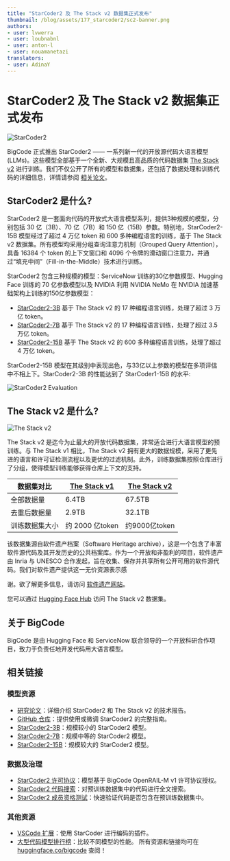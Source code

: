 ```yaml
---
title: "StarCoder2 及 The Stack v2 数据集正式发布" 
thumbnail: /blog/assets/177_starcoder2/sc2-banner.png
authors:
- user: lvwerra
- user: loubnabnl
- user: anton-l
- user: nouamanetazi
translators:
- user: AdinaY
---
```


# StarCoder2 及 The Stack v2 数据集正式发布

<div class="flex items-center justify-center">
<img src="https://huggingface.co/datasets/bigcode/admin/resolve/main/sc2-banner.png" alt="StarCoder2">
</div>

BigCode 正式推出 StarCoder2 —— 一系列新一代的开放源代码大语言模型(LLMs)。这些模型全部基于一个全新、大规模且高品质的代码数据集 [The Stack v2](https://huggingface.co/datasets/bigcode/the-stack-v2/) 进行训练。我们不仅公开了所有的模型和数据集，还包括了数据处理和训练代码的详细信息，详情请参阅 [相关论文](https://drive.google.com/file/d/17iGn3c-sYNiLyRSY-A85QOzgzGnGiVI3/view?usp=sharing)。

## StarCoder2 是什么?

StarCoder2 是一套面向代码的开放式大语言模型系列，提供3种规模的模型，分别包括 30 亿（3B）、70 亿（7B）和 150 亿（15B）参数。特别地，StarCoder2-15B 模型经过了超过 4 万亿 token 和 600 多种编程语言的训练，基于 The Stack v2 数据集。所有模型均采用分组查询注意力机制（Grouped Query Attention），具备 16384 个 token 的上下文窗口和 4096 个令牌的滑动窗口注意力，并通过“填充中间”（Fill-in-the-Middle）技术进行训练。

StarCoder2 包含三种规模的模型：ServiceNow 训练的30亿参数模型、Hugging Face 训练的 70 亿参数模型以及 NVIDIA 利用 NVIDIA NeMo 在 NVIDIA 加速基础架构上训练的150亿参数模型：

- [StarCoder2-3B](https://huggingface.co/bigcode/starcoder2-3b) 基于 The Stack v2 的 17 种编程语言训练，处理了超过 3 万亿 token。
- [StarCoder2-7B](https://huggingface.co/bigcode/starcoder2-7b) 基于 The Stack v2 的 17 种编程语言训练，处理了超过 3.5 万亿 token。
- [StarCoder2-15B](https://huggingface.co/bigcode/starcoder2-15b) 基于 The Stack v2 的 600 多种编程语言训练，处理了超过 4 万亿 token。

StarCoder2-15B 模型在其级别中表现出色，与33亿以上参数的模型在多项评估中不相上下。StarCoder2-3B 的性能达到了 StarCoder1-15B 的水平:

<div class="flex items-center justify-center">
<img src="https://huggingface.co/datasets/bigcode/admin/resolve/main/sc2-evals.png" alt="StarCoder2 Evaluation">
</div>

## The Stack v2 是什么?

<div class="flex items-center justify-center">
<img src="https://huggingface.co/datasets/bigcode/admin/resolve/main/stackv2-banner.png" alt="The Stack v2">
</div>

The Stack v2 是迄今为止最大的开放代码数据集，非常适合进行大语言模型的预训练。与 The Stack v1 相比，The Stack v2 拥有更大的数据规模，采用了更先进的语言和许可证检测流程以及更优的过滤机制。此外，训练数据集按照仓库进行了分组，使得模型训练能够获得仓库上下文的支持。

| 数据集对比 | [The Stack v1](https://huggingface.co/datasets/bigcode/the-stack/) | [The Stack v2](https://huggingface.co/datasets/bigcode/the-stack-v2/) |
|--------|------|------|
| 全部数据量 | 6.4TB | 67.5TB |
| 去重后数据量 | 2.9TB | 32.1TB | 
| 训练数据集大小 | 约 2000 亿token | 约9000亿token |

该数据集源自软件遗产档案（Software Heritage archive），这是一个包含了丰富软件源代码及其开发历史的公共档案库。作为一个开放和非盈利的项目，软件遗产由 Inria 与 UNESCO 合作发起，旨在收集、保存并共享所有公开可用的软件源代码。我们对软件遗产提供这一无价资源表示感

谢。欲了解更多信息，请访问 [软件遗产网站](https://www.softwareheritage.org)。

您可以通过 [Hugging Face Hub](https://huggingface.co/datasets/bigcode/the-stack-v2/) 访问 The Stack v2 数据集。

## 关于 BigCode

BigCode 是由 Hugging Face 和 ServiceNow 联合领导的一个开放科研合作项目，致力于负责任地开发代码用大语言模型。

## 相关链接

### 模型资源
- [研究论文](https://drive.google.com/file/d/17iGn3c-sYNiLyRSY-A85QOzgzGnGiVI3/view?usp=sharing)：详细介绍 StarCoder2 和 The Stack v2 的技术报告。
- [GitHub 仓库](https://github.com/bigcode-project/starcoder2/)：提供使用或微调 StarCoder2 的完整指南。
- [StarCoder2-3B](https://huggingface.co/bigcode/starcoder2-3b)：规模较小的 StarCoder2 模型。
- [StarCoder2-7B](https://huggingface.co/bigcode/starcoder2-7b)：规模中等的 StarCoder2 模型。
- [StarCoder2-15B](https://huggingface.co/bigcode/starcoder2-15b)：规模较大的 StarCoder2 模型。

### 数据及治理
- [StarCoder2 许可协议](https://huggingface.co/spaces/bigcode/bigcode-model-license-agreement)：模型基于 BigCode OpenRAIL-M v1 许可协议授权。
- [StarCoder2 代码搜索](https://huggingface.co/spaces/bigcode/search-v2)：对预训练数据集中的代码进行全文搜索。
- [StarCoder2 成员资格测试](https://stack-v2.dataportraits.org)：快速验证代码是否包含在预训练数据集中。

### 其他资源
- [VSCode 扩展](https://marketplace.visualstudio.com/items?itemName=HuggingFace.huggingface-vscode)：使用 StarCoder 进行编码的插件。
- [大型代码模型排行榜](https://huggingface.co/spaces/bigcode/bigcode-models-leaderboard)：比较不同模型的性能。
所有资源和链接均可在 [huggingface.co/bigcode](https://huggingface.co/bigcode) 查阅！
